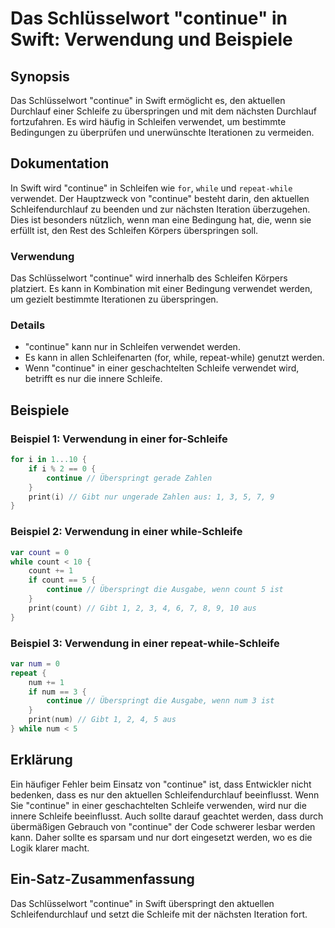 <!--
Meta Description: # Das Schlüsselwort "continue" in Swift: Verwendung und Beispiele ## Synopsis Das Schlüsselwort "continue" in Swift ermöglicht es, den aktuellen Durch...
Meta Keywords: continue, schleife, while, swift, und
-->

# Das Schlüsselwort "continue" in Swift: Verwendung und Beispiele

## Synopsis
Das Schlüsselwort "continue" in Swift ermöglicht es, den aktuellen Durchlauf einer Schleife zu überspringen und mit dem nächsten Durchlauf fortzufahren. Es wird häufig in Schleifen verwendet, um bestimmte Bedingungen zu überprüfen und unerwünschte Iterationen zu vermeiden.

## Dokumentation
In Swift wird "continue" in Schleifen wie `for`, `while` und `repeat-while` verwendet. Der Hauptzweck von "continue" besteht darin, den aktuellen Schleifendurchlauf zu beenden und zur nächsten Iteration überzugehen. Dies ist besonders nützlich, wenn man eine Bedingung hat, die, wenn sie erfüllt ist, den Rest des Schleifen Körpers überspringen soll.

### Verwendung
Das Schlüsselwort "continue" wird innerhalb des Schleifen Körpers platziert. Es kann in Kombination mit einer Bedingung verwendet werden, um gezielt bestimmte Iterationen zu überspringen. 

### Details
- "continue" kann nur in Schleifen verwendet werden.
- Es kann in allen Schleifenarten (for, while, repeat-while) genutzt werden.
- Wenn "continue" in einer geschachtelten Schleife verwendet wird, betrifft es nur die innere Schleife.

## Beispiele
### Beispiel 1: Verwendung in einer for-Schleife
```swift
for i in 1...10 {
    if i % 2 == 0 {
        continue // Überspringt gerade Zahlen
    }
    print(i) // Gibt nur ungerade Zahlen aus: 1, 3, 5, 7, 9
}
```

### Beispiel 2: Verwendung in einer while-Schleife
```swift
var count = 0
while count < 10 {
    count += 1
    if count == 5 {
        continue // Überspringt die Ausgabe, wenn count 5 ist
    }
    print(count) // Gibt 1, 2, 3, 4, 6, 7, 8, 9, 10 aus
}
```

### Beispiel 3: Verwendung in einer repeat-while-Schleife
```swift
var num = 0
repeat {
    num += 1
    if num == 3 {
        continue // Überspringt die Ausgabe, wenn num 3 ist
    }
    print(num) // Gibt 1, 2, 4, 5 aus
} while num < 5
```

## Erklärung
Ein häufiger Fehler beim Einsatz von "continue" ist, dass Entwickler nicht bedenken, dass es nur den aktuellen Schleifendurchlauf beeinflusst. Wenn Sie "continue" in einer geschachtelten Schleife verwenden, wird nur die innere Schleife beeinflusst. Auch sollte darauf geachtet werden, dass durch übermäßigen Gebrauch von "continue" der Code schwerer lesbar werden kann. Daher sollte es sparsam und nur dort eingesetzt werden, wo es die Logik klarer macht.

## Ein-Satz-Zusammenfassung
Das Schlüsselwort "continue" in Swift überspringt den aktuellen Schleifendurchlauf und setzt die Schleife mit der nächsten Iteration fort.